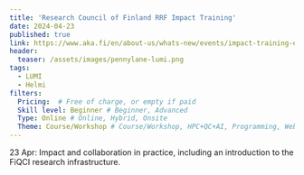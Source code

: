 ```yaml
---
title: 'Research Council of Finland RRF Impact Training'
date: 2024-04-23
published: true
link: https://www.aka.fi/en/about-us/whats-new/events/impact-training-event-for-rrf-research/
header:
  teaser: /assets/images/pennylane-lumi.png
tags:
  - LUMI
  - Helmi
filters:
  Pricing:  # Free of charge, or empty if paid
  Skill level: Beginner # Beginner, Advanced
  Type: Online # Online, Hybrid, Onsite
  Theme: Course/Workshop # Course/Workshop, HPC+QC+AI, Programming, Webinar/Lecture
---
```

23 Apr: Impact and collaboration in practice, including an introduction to the FiQCI research infrastructure.
